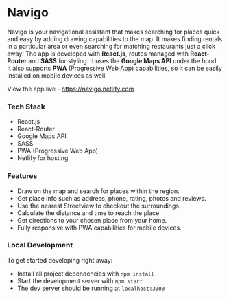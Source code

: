 # Navigo

Navigo is your navigational assistant that makes searching for places quick and easy by adding drawing capabilities to the map. It makes finding rentals in a particular area or even searching for matching restaurants just a click away! The app is developed with **React.js**, routes managed with **React-Router** and **SASS** for styling. It uses the **Google Maps API** under the hood. It also supports **PWA** (Progressive Web App) capabilities, so it can be easily installed on mobile devices as well.

View the app live - https://navigo.netlify.com

### Tech Stack
* React.js
* React-Router
* Google Maps API
* SASS
* PWA (Progressive Web App)
* Netlify for hosting

### Features 
* Draw on the map and search for places within the region.
* Get place info such as address, phone, rating, photos and reviews.
* Use the nearest Streetview to checkout the surroundings.
* Calculate the distance and time to reach the place.
* Get directions to your chosen place from your home.
* Fully responsive with PWA capabilities for mobile devices.

### Local Development 
To get started developing right away:

* Install all project dependencies with `npm install`
* Start the development server with `npm start`
* The dev server should be running at `localhost:3000`
